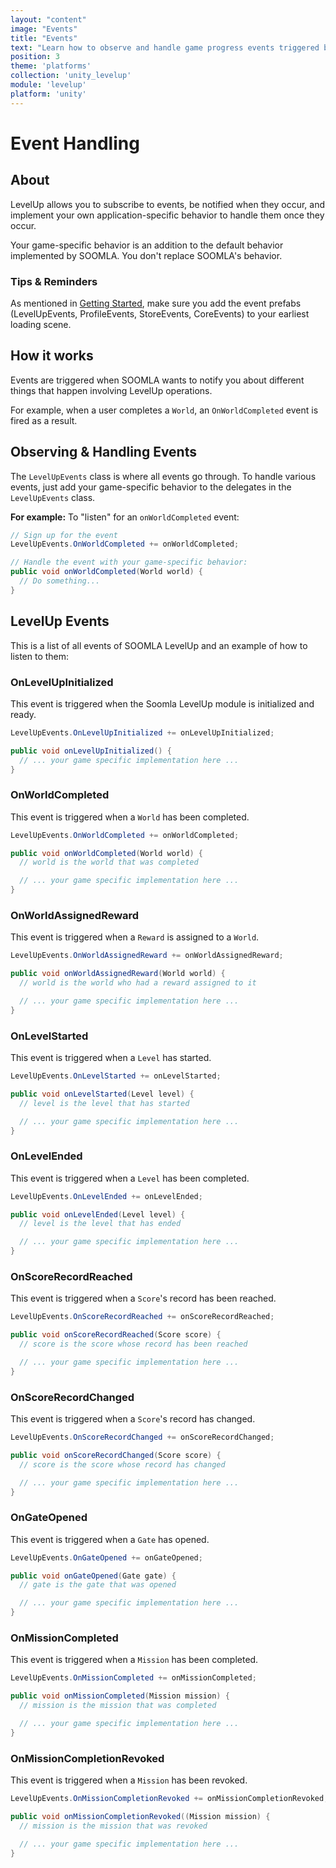 ```yaml
---
layout: "content"
image: "Events"
title: "Events"
text: "Learn how to observe and handle game progress events triggered by unity3d-levelup to customize your game-specific behavior."
position: 3
theme: 'platforms'
collection: 'unity_levelup'
module: 'levelup'
platform: 'unity'
---
```


# Event Handling

## About

LevelUp allows you to subscribe to events, be notified when they occur, and implement your own application-specific behavior to handle them once they occur.

<div class="info-box">Your game-specific behavior is an addition to the default behavior implemented by SOOMLA. You don't replace SOOMLA's behavior.</div>

### Tips & Reminders

As mentioned in [Getting Started](/unity/levelup/Levelup_GettingStarted), make sure you add the event prefabs (LevelUpEvents, ProfileEvents, StoreEvents, CoreEvents) to your earliest loading scene.


## How it works

Events are triggered when SOOMLA wants to notify you about different things that happen involving LevelUp operations.

For example, when a user completes a `World`, an `OnWorldCompleted` event is fired as a result.

## Observing & Handling Events

The `LevelUpEvents` class is where all events go through. To handle various events, just add your game-specific behavior to the delegates in the `LevelUpEvents` class.

**For example:** To "listen" for an `onWorldCompleted` event:

``` cs
// Sign up for the event
LevelUpEvents.OnWorldCompleted += onWorldCompleted;

// Handle the event with your game-specific behavior:
public void onWorldCompleted(World world) {
  // Do something...
}
```

## LevelUp Events

This is a list of all events of SOOMLA LevelUp and an example of how to listen to them:

### OnLevelUpInitialized

This event is triggered when the Soomla LevelUp module is initialized and ready.

``` cs
LevelUpEvents.OnLevelUpInitialized += onLevelUpInitialized;

public void onLevelUpInitialized() {
  // ... your game specific implementation here ...
}
```  

### OnWorldCompleted

This event is triggered when a `World` has been completed.

``` cs
LevelUpEvents.OnWorldCompleted += onWorldCompleted;

public void onWorldCompleted(World world) {
  // world is the world that was completed

  // ... your game specific implementation here ...
}
```

### OnWorldAssignedReward

This event is triggered when a `Reward` is assigned to a `World`.

``` cs
LevelUpEvents.OnWorldAssignedReward += onWorldAssignedReward;

public void onWorldAssignedReward(World world) {
  // world is the world who had a reward assigned to it

  // ... your game specific implementation here ...
}
```  

### OnLevelStarted

This event is triggered when a `Level` has started.

``` cs
LevelUpEvents.OnLevelStarted += onLevelStarted;

public void onLevelStarted(Level level) {
  // level is the level that has started

  // ... your game specific implementation here ...
}
```

### OnLevelEnded

This event is triggered when a `Level` has been completed.

``` cs
LevelUpEvents.OnLevelEnded += onLevelEnded;

public void onLevelEnded(Level level) {
  // level is the level that has ended

  // ... your game specific implementation here ...
}
```

### OnScoreRecordReached

This event is triggered when a `Score`'s record has been reached.

``` cs
LevelUpEvents.OnScoreRecordReached += onScoreRecordReached;

public void onScoreRecordReached(Score score) {
  // score is the score whose record has been reached

  // ... your game specific implementation here ...
}
```

### OnScoreRecordChanged

This event is triggered when a `Score`'s record has changed.

``` cs
LevelUpEvents.OnScoreRecordChanged += onScoreRecordChanged;

public void onScoreRecordChanged(Score score) {
  // score is the score whose record has changed

  // ... your game specific implementation here ...
}
```

### OnGateOpened

This event is triggered when a `Gate` has opened.

``` cs
LevelUpEvents.OnGateOpened += onGateOpened;

public void onGateOpened(Gate gate) {
  // gate is the gate that was opened

  // ... your game specific implementation here ...
}
```

### OnMissionCompleted

This event is triggered when a `Mission` has been completed.

``` cs
LevelUpEvents.OnMissionCompleted += onMissionCompleted;

public void onMissionCompleted(Mission mission) {
  // mission is the mission that was completed

  // ... your game specific implementation here ...
}
```

### OnMissionCompletionRevoked

This event is triggered when a `Mission` has been revoked.

``` cs
LevelUpEvents.OnMissionCompletionRevoked += onMissionCompletionRevoked;

public void onMissionCompletionRevoked((Mission mission) {
  // mission is the mission that was revoked

  // ... your game specific implementation here ...
}
```
